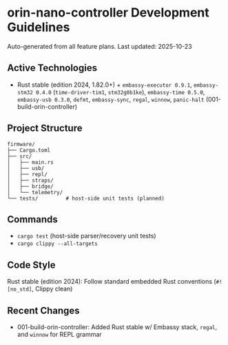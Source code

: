 # orin-nano-controller Development Guidelines

Auto-generated from all feature plans. Last updated: 2025-10-23

## Active Technologies
- Rust stable (edition 2024, 1.82.0+) + `embassy-executor 0.9.1`, `embassy-stm32 0.4.0` (`time-driver-tim1`, `stm32g0b1ke`), `embassy-time 0.5.0`, `embassy-usb 0.3.0`, `defmt`, `embassy-sync`, `regal`, `winnow`, `panic-halt` (001-build-orin-controller)

## Project Structure

```text
firmware/
├── Cargo.toml
├── src/
│   ├── main.rs
│   ├── usb/
│   ├── repl/
│   ├── straps/
│   ├── bridge/
│   └── telemetry/
└── tests/         # host-side unit tests (planned)
```

## Commands

- `cargo test` (host-side parser/recovery unit tests)
- `cargo clippy --all-targets`

## Code Style

Rust stable (edition 2024): Follow standard embedded Rust conventions (`#![no_std]`, Clippy clean)

## Recent Changes
- 001-build-orin-controller: Added Rust stable w/ Embassy stack, `regal`, and `winnow` for REPL grammar

<!-- MANUAL ADDITIONS START -->
<!-- MANUAL ADDITIONS END -->
